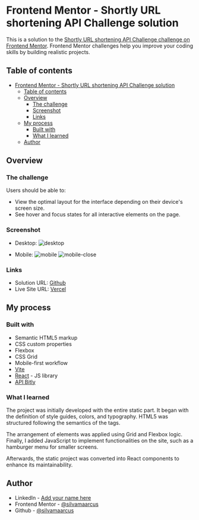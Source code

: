 # Frontend Mentor - Shortly URL shortening API Challenge solution

This is a solution to the [Shortly URL shortening API Challenge challenge on Frontend Mentor](https://www.frontendmentor.io/challenges/url-shortening-api-landing-page-2ce3ob-G). Frontend Mentor challenges help you improve your coding skills by building realistic projects.  

## Table of contents

- [Frontend Mentor - Shortly URL shortening API Challenge solution](#frontend-mentor---shortly-url-shortening-api-challenge-solution)
  - [Table of contents](#table-of-contents)
  - [Overview](#overview)
    - [The challenge](#the-challenge)
    - [Screenshot](#screenshot)
    - [Links](#links)
  - [My process](#my-process)
    - [Built with](#built-with)
    - [What I learned](#what-i-learned)
  - [Author](#author)


## Overview

### The challenge

Users should be able to:

- View the optimal layout for the interface depending on their device's screen size.
- See hover and focus states for all interactive elements on the page.

### Screenshot
- Desktop:
![desktop](https://github.com/silvamaarcus/url-short/assets/75142775/252c338d-53c2-4ae1-ae3c-71341c94bb12)

- Mobile: 
![mobile](https://github.com/silvamaarcus/url-short/assets/75142775/adc78bb0-2ec1-4fed-8afb-c93c0aac4df6)
![mobile-close](https://github.com/silvamaarcus/url-short/assets/75142775/961ec153-d4e3-42f6-906d-e8b41292773a)


### Links

- Solution URL: [Github](https://github.com/silvamaarcus/url-short)
- Live Site URL: [Vercel](https://url-short-five.vercel.app/)

## My process

### Built with

- Semantic HTML5 markup
- CSS custom properties
- Flexbox
- CSS Grid
- Mobile-first workflow
- [Vite](https://vitejs.dev/)
- [React](https://reactjs.org/) - JS library
- [API Bitly](https://dev.bitly.com/)



### What I learned

The project was initially developed with the entire static part. It began with the definition of style guides, colors, and typography. HTML5 was structured following the semantics of the tags. 

The arrangement of elements was applied using Grid and Flexbox logic. Finally, I added JavaScript to implement functionalities on the site, such as a hamburger menu for smaller screens.

Afterwards, the static project was converted into React components to enhance its maintainability.

## Author

- LinkedIn - [Add your name here](https://www.linkedin.com/in/silvamaarcus/)
- Frontend Mentor - [@silvamaarcus](https://www.frontendmentor.io/profile/silvamaarcus)
- Github - [@silvamaarcus](https://github.com/silvamaarcus)
